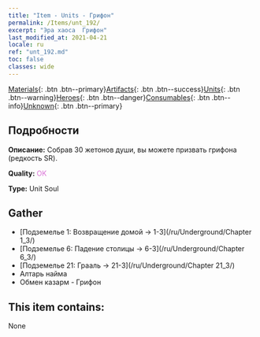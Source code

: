 ```yaml
---
title: "Item - Units - Грифон"
permalink: /Items/unt_192/
excerpt: "Эра хаоса  Грифон"
last_modified_at: 2021-04-21
locale: ru
ref: "unt_192.md"
toc: false
classes: wide
---
```

 [Materials](/ru/Items/){: .btn .btn--primary}[Artifacts](/ru/Items/Artifacts/){: .btn .btn--success}[Units](/ru/Items/Units/){: .btn .btn--warning}[Heroes](/ru/Items/Heroes/){: .btn .btn--danger}[Consumables](/ru/Items/Consumables/){: .btn .btn--info}[Unknown](/ru/Items/Unknown/){: .btn .btn--primary}

## Подробности
 **Описание:** Собрав 30 жетонов души, вы можете призвать грифона (редкость SR).

 **Quality:** <span style="color: #DA70D6">OK</span>

 **Type:** Unit Soul

## Gather

*    [Подземелье 1: Возвращение домой -> 1-3](/ru/Underground/Chapter 1_3/) 
*    [Подземелье 6: Падение столицы -> 6-3](/ru/Underground/Chapter 6_3/) 
*    [Подземелье 21: Грааль -> 21-3](/ru/Underground/Chapter 21_3/) 
*    Алтарь найма 
*    Обмен казарм - Грифон 

## This item contains:

  None

